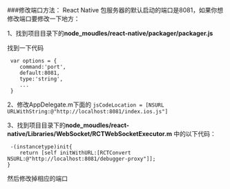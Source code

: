 ###修改端口方法：
React Native 包服务器的默认启动的端口是8081，如果你想修改端口要修改一下地方：


1、找到项目目录下的**node_moudles/react-native/packager/packager.js**

找到一下代码

	 var options = {
   		command:'port',
   		default:8081,
   		type:'string',
   		...
 	 }
 	 
 	 
 2、修改AppDelegate.m下面的
	`jsCodeLocation = [NSURL URLWithString:@"http://localhost:8081/index.ios.js"]`

3、找到项目目录下的**node_moudles/react-native/Libraries/WebSocket/RCTWebSocketExecutor.m** 中的以下代码：

	 -(instancetype)init{
   		return [self initWithURL:[RCTConvert NSURL:@"http://localhost:8081/debugger-proxy"]];
 	}
 
然后修改掉相应的端口
